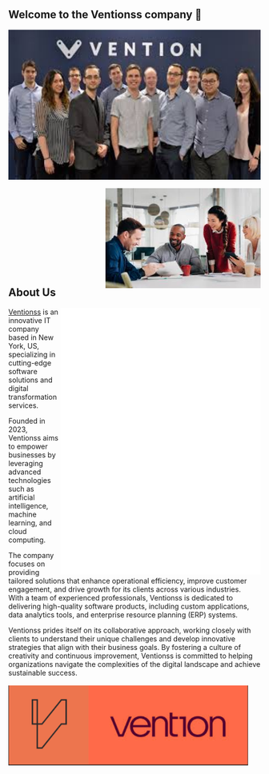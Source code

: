 ## Welcome to the Ventionss company 👋

<img align="center" src="./ventionteam/5.jpg" alt="Metrics" height="300">
<br/><br/>
<!-- <img align="center" src="./ventionteam/3.jpg" alt="Metrics" height="300">
<img align="center" src="./ventionteam/4.jpg" alt="Metrics" height="200"> -->
<img align="right" src="./ventionteam/2.jpg" alt="Metrics" height="200">
<!-- <img align="center" src="./ventionteam/6.jpg" alt="Metrics" width="280" height="200"> -->

<br/><br/><br/><br/><br/><br/><br/><br/><br/>

## About Us
<img align="right" src="./github-metrics.svg" alt="Metrics" width="400">

[Ventionss](https://ventionss.com/) 
is an innovative IT company based in New York, US, specializing in cutting-edge software solutions and digital transformation services.
<br/>

Founded in 2023, Ventionss aims to empower businesses by leveraging advanced technologies such as artificial intelligence, machine learning, and cloud computing.
<br/>

The company focuses on providing tailored solutions that enhance operational efficiency, improve customer engagement, and drive growth for its clients across various industries. 
<br/>
With a team of experienced professionals, Ventionss is dedicated to delivering high-quality software products, including custom applications, data analytics tools, and enterprise resource planning (ERP) systems.
<br/>

Ventionss prides itself on its collaborative approach, working closely with clients to understand their unique challenges and develop innovative strategies that align with their business goals. By fostering a culture of creativity and continuous improvement, Ventionss is committed to helping organizations navigate the complexities of the digital landscape and achieve sustainable success.
<br/><br/>
<img align="center" src="./ventionteam/9.png" alt="Metrics" height="160">




